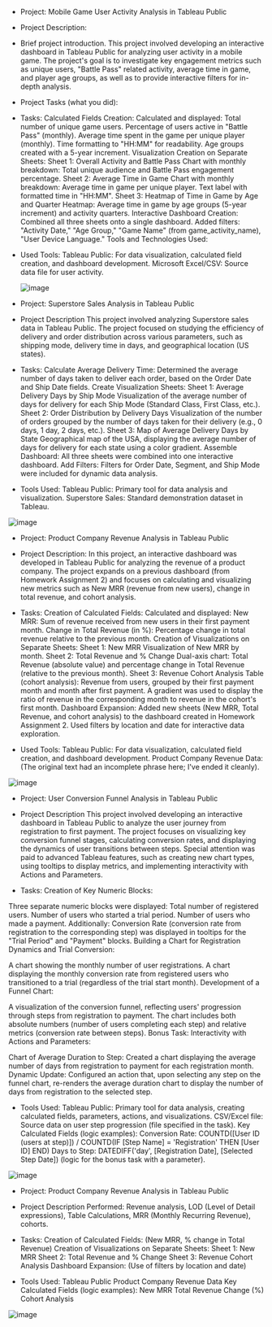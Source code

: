 * Project: Mobile Game User Activity Analysis in Tableau Public
* Project Description:

* Brief project introduction.
This project involved developing an interactive dashboard in Tableau Public for analyzing user activity in a mobile game. The project's goal is to investigate key engagement metrics such as unique users, "Battle Pass" related activity, average time in game, and player age groups, as well as to provide interactive filters for in-depth analysis.

* Project Tasks (what you did):

* Tasks:
Calculated Fields Creation: Calculated and displayed: Total number of unique game users. Percentage of users active in "Battle Pass" (monthly). Average time spent in the game per unique player (monthly). Time formatting to "HH:MM" for readability. Age groups created with a 5-year increment.
Visualization Creation on Separate Sheets:
Sheet 1: Overall Activity and Battle Pass
Chart with monthly breakdown: Total unique audience and Battle Pass engagement percentage.
Sheet 2: Average Time in Game
Chart with monthly breakdown: Average time in game per unique player.
Text label with formatted time in "HH:MM".
Sheet 3: Heatmap of Time in Game by Age and Quarter
Heatmap: Average time in game by age groups (5-year increment) and activity quarters.
Interactive Dashboard Creation: Combined all three sheets onto a single dashboard. Added filters: "Activity Date," "Age Group," "Game Name" (from game_activity_name), "User Device Language."
Tools and Technologies Used:

* Used Tools:
Tableau Public: For data visualization, calculated field creation, and dashboard development.
Microsoft Excel/CSV: Source data file for user activity.

  ![image](https://github.com/user-attachments/assets/e6748e22-779d-45a2-9573-65c53d48244a)

  
* Project: Superstore Sales Analysis in Tableau Public
* Project Description
This project involved analyzing Superstore sales data in Tableau Public. The project focused on studying the efficiency of delivery and order distribution across various parameters, such as shipping mode, delivery time in days, and geographical location (US states).

* Tasks:
Calculate Average Delivery Time: Determined the average number of days taken to deliver each order, based on the Order Date and Ship Date fields.
Create Visualization Sheets:
Sheet 1: Average Delivery Days by Ship Mode
Visualization of the average number of days for delivery for each Ship Mode (Standard Class, First Class, etc.).
Sheet 2: Order Distribution by Delivery Days
Visualization of the number of orders grouped by the number of days taken for their delivery (e.g., 0 days, 1 day, 2 days, etc.).
Sheet 3: Map of Average Delivery Days by State
Geographical map of the USA, displaying the average number of days for delivery for each state using a color gradient.
Assemble Dashboard:
All three sheets were combined into one interactive dashboard.
Add Filters:
Filters for Order Date, Segment, and Ship Mode were included for dynamic data analysis.
* Tools Used:
Tableau Public: Primary tool for data analysis and visualization.
Superstore Sales: Standard demonstration dataset in Tableau.

![image](https://github.com/user-attachments/assets/46f49704-4a32-4934-8927-c2231f8f393a)


* Project: Product Company Revenue Analysis in Tableau Public
* Project Description:
In this project, an interactive dashboard was developed in Tableau Public for analyzing the revenue of a product company. The project expands on a previous dashboard (from Homework Assignment 2) and focuses on calculating and visualizing new metrics such as New MRR (revenue from new users), change in total revenue, and cohort analysis.

* Tasks:
Creation of Calculated Fields: Calculated and displayed:
New MRR: Sum of revenue received from new users in their first payment month.
Change in Total Revenue (in %): Percentage change in total revenue relative to the previous month.
Creation of Visualizations on Separate Sheets:
Sheet 1: New MRR
Visualization of New MRR by month.
Sheet 2: Total Revenue and % Change
Dual-axis chart: Total Revenue (absolute value) and percentage change in Total Revenue (relative to the previous month).
Sheet 3: Revenue Cohort Analysis
Table (cohort analysis): Revenue from users, grouped by their first payment month and month after first payment. A gradient was used to display the ratio of revenue in the corresponding month to revenue in the cohort's first month.
Dashboard Expansion: Added new sheets (New MRR, Total Revenue, and cohort analysis) to the dashboard created in Homework Assignment 2. Used filters by location and date for interactive data exploration.
* Used Tools:
Tableau Public: For data visualization, calculated field creation, and dashboard development.
Product Company Revenue Data: (The original text had an incomplete phrase here; I've ended it cleanly).

 ![image](https://github.com/user-attachments/assets/00e3175c-8f4f-4d81-9cce-6471068b5a3d)
  
* Project: User Conversion Funnel Analysis in Tableau Public
* Project Description
This project involved developing an interactive dashboard in Tableau Public to analyze the user journey from registration to first payment. The project focuses on visualizing key conversion funnel stages, calculating conversion rates, and displaying the dynamics of user transitions between steps. Special attention was paid to advanced Tableau features, such as creating new chart types, using tooltips to display metrics, and implementing interactivity with Actions and Parameters.

* Tasks:
Creation of Key Numeric Blocks:

Three separate numeric blocks were displayed:
Total number of registered users.
Number of users who started a trial period.
Number of users who made a payment.
Additionally: Conversion Rate (conversion rate from registration to the corresponding step) was displayed in tooltips for the "Trial Period" and "Payment" blocks.
Building a Chart for Registration Dynamics and Trial Conversion:

A chart showing the monthly number of user registrations.
A chart displaying the monthly conversion rate from registered users who transitioned to a trial (regardless of the trial start month).
Development of a Funnel Chart:

A visualization of the conversion funnel, reflecting users' progression through steps from registration to payment.
The chart includes both absolute numbers (number of users completing each step) and relative metrics (conversion rate between steps).
Bonus Task: Interactivity with Actions and Parameters:

Chart of Average Duration to Step: Created a chart displaying the average number of days from registration to payment for each registration month.
Dynamic Update: Configured an action that, upon selecting any step on the funnel chart, re-renders the average duration chart to display the number of days from registration to the selected step.
* Tools Used:
Tableau Public: Primary tool for data analysis, creating calculated fields, parameters, actions, and visualizations.
CSV/Excel file: Source data on user step progression (file specified in the task).
Key Calculated Fields (logic examples):
Conversion Rate: COUNTD([User ID (users at step)]) / COUNTD(IF [Step Name] = 'Registration' THEN [User ID] END)
Days to Step: DATEDIFF('day', [Registration Date], [Selected Step Date]) (logic for the bonus task with a parameter).

 ![image](https://github.com/user-attachments/assets/1ed93b1a-be24-475b-a219-2b0b0a32d07f)


* Project: Product Company Revenue Analysis in Tableau Public
* Project Description
Performed: Revenue analysis, LOD (Level of Detail expressions), Table Calculations, MRR (Monthly Recurring Revenue), cohorts.

* Tasks:
Creation of Calculated Fields: (New MRR, % change in Total Revenue)
Creation of Visualizations on Separate Sheets:
Sheet 1: New MRR
Sheet 2: Total Revenue and % Change
Sheet 3: Revenue Cohort Analysis
Dashboard Expansion: (Use of filters by location and date)
* Tools Used:
Tableau Public
Product Company Revenue Data
Key Calculated Fields (logic examples):
New MRR
Total Revenue Change (%)
Cohort Analysis

![image](https://github.com/user-attachments/assets/623c26b9-3481-4a24-b178-24c858b7a429)
